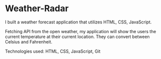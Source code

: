 # Weather-Radar

I built a weather forecast application that utilizes HTML, CSS, JavaScript.

Fetching API from the open weather, my application will show the users the current temperature at their current location. They can convert between Celsius and Fahrenheit.

Technologies used: HTML, CSS, JavaScript, Git
